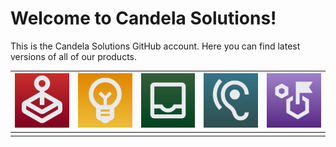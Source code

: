 # Welcome to Candela Solutions!

This is the Candela Solutions GitHub account. Here you can find latest versions of all of our products.

| ![](icons/arcade1.png) | ![](icons/filament1.png) | ![](icons/harbinger1.png) | ![](icons/orelo1.png) | ![](icons/tinydungeon1.png) |
| ---------------------- | ------------------------ | ------------------------- | --------------------- | --------------------------- |
|                        |                          |                           |                       |                             |

